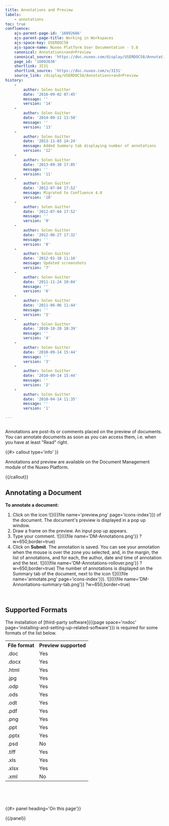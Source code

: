 ```yaml
---
title: Annotations and Preview
labels:
    - annotations
toc: true
confluence:
    ajs-parent-page-id: '16092666'
    ajs-parent-page-title: Working in Workspaces
    ajs-space-key: USERDOC58
    ajs-space-name: Nuxeo Platform User Documentation - 5.8
    canonical: Annotations+and+Preview
    canonical_source: 'https://doc.nuxeo.com/display/USERDOC58/Annotations+and+Preview'
    page_id: '16092636'
    shortlink: 3I31
    shortlink_source: 'https://doc.nuxeo.com/x/3I31'
    source_link: /display/USERDOC58/Annotations+and+Preview
history:
    - 
        author: Solen Guitter
        date: '2016-09-02 07:45'
        message: ''
        version: '14'
    - 
        author: Solen Guitter
        date: '2014-09-11 13:50'
        message: ''
        version: '13'
    - 
        author: Solen Guitter
        date: '2013-11-03 14:24'
        message: Added Summary tab displaying number of annotations
        version: '12'
    - 
        author: Solen Guitter
        date: '2013-09-30 17:05'
        message: ''
        version: '11'
    - 
        author: Solen Guitter
        date: '2012-07-04 17:52'
        message: Migrated to Confluence 4.0
        version: '10'
    - 
        author: Solen Guitter
        date: '2012-07-04 17:52'
        message: ''
        version: '9'
    - 
        author: Solen Guitter
        date: '2012-06-27 17:32'
        message: ''
        version: '8'
    - 
        author: Solen Guitter
        date: '2012-01-18 11:16'
        message: Updated screenshots
        version: '7'
    - 
        author: Solen Guitter
        date: '2011-11-24 10:04'
        message: ''
        version: '6'
    - 
        author: Solen Guitter
        date: '2011-06-06 11:44'
        message: ''
        version: '5'
    - 
        author: Solen Guitter
        date: '2010-10-20 10:39'
        message: ''
        version: '4'
    - 
        author: Solen Guitter
        date: '2010-09-14 15:44'
        message: ''
        version: '3'
    - 
        author: Solen Guitter
        date: '2010-09-14 15:44'
        message: ''
        version: '2'
    - 
        author: Solen Guitter
        date: '2010-04-14 11:35'
        message: ''
        version: '1'

---
```

<div class="row"><div class="column medium-8">

Annotations are post-its or comments placed on the preview of documents.
You can annotate documents as soon as you can access them, i.e. when you have at least "Read" right.

{{#> callout type='info' }}

Annotations and preview are available on the Document Management module of the Nuxeo Platform.

{{/callout}}

## Annotating a Document

**To annotate a document:**

1.  Click on the icon&nbsp;![]({{file name='preview.png' page='icons-index'}}) of the document.
    The document's preview is displayed in a pop up window.
2.  Draw a frame on the preview.
    An input pop up appears.
3.  Type your comment.
    ![]({{file name='DM-Annotations.png'}} ?w=650,border=true)
4.  Click on **Submit**.
    The annotation is saved.
    You can see your annotation when the mouse is over the zone you selected, and, in the margin, the list of annotations, and for each, the author, date and time of annotation and the text.
    ![]({{file name='DM-Annotations-rollover.png'}} ?w=650,border=true)
    The number of annotations is displayed on the Summary tab of the document, next to the&nbsp;icon&nbsp;![]({{file name='annotate.png' page='icons-index'}}).
    ![]({{file name='DM-Annontations-summary-tab.png'}} ?w=650,border=true)

&nbsp;

## Supported Formats

The installation of [third-party software]({{page space='nxdoc' page='installing-and-setting-up-related-software'}}) is required for some formats of the list below.

<table><tbody><tr><th colspan="1">File format</th><th colspan="1">Preview supported</th></tr><tr><td colspan="1">.doc</td><td colspan="1">Yes</td></tr><tr><td colspan="1">.docx</td><td colspan="1">Yes</td></tr><tr><td colspan="1">.html</td><td colspan="1">Yes</td></tr><tr><td colspan="1">.jpg</td><td colspan="1">Yes</td></tr><tr><td colspan="1">.odp</td><td colspan="1">Yes</td></tr><tr><td colspan="1">.ods</td><td colspan="1">Yes</td></tr><tr><td colspan="1">.odt</td><td colspan="1">Yes</td></tr><tr><td colspan="1">.pdf</td><td colspan="1">Yes</td></tr><tr><td colspan="1">.png</td><td colspan="1">Yes</td></tr><tr><td colspan="1">.ppt</td><td colspan="1">Yes</td></tr><tr><td colspan="1">.pptx</td><td colspan="1">Yes</td></tr><tr><td colspan="1">.psd</td><td colspan="1">No</td></tr><tr><td colspan="1">.tiff</td><td colspan="1">Yes</td></tr><tr><td colspan="1">.xls</td><td colspan="1">Yes</td></tr><tr><td colspan="1">.xlsx</td><td colspan="1">Yes</td></tr><tr><td colspan="1">.xml</td><td colspan="1">No</td></tr></tbody></table>

&nbsp;

&nbsp;

</div><div class="column medium-4">{{#> panel heading='On this page'}}

{{/panel}}</div></div>